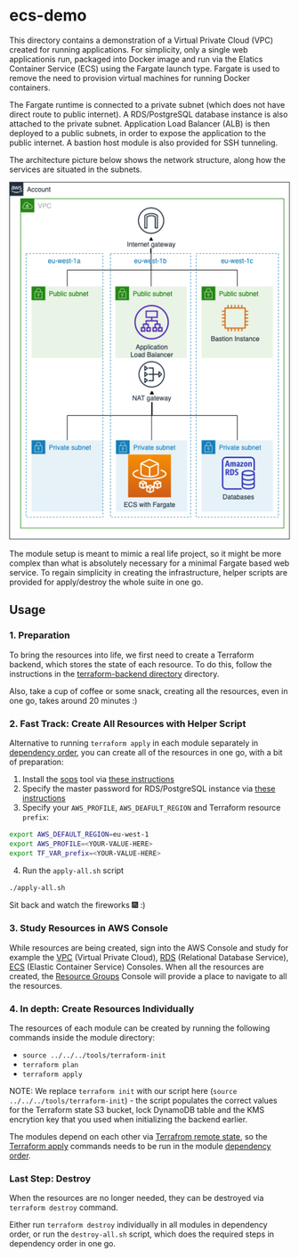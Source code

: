 # ecs-demo

This directory contains a demonstration of a Virtual Private Cloud (VPC) created for running applications. For simplicity, only a single web applicationis run, packaged into Docker image and run via the Elatics Container Service (ECS) using the Fargate launch type. Fargate is used to remove the need to provision virtual machines for running Docker containers.

The Fargate runtime is connected to a private subnet (which does not have direct route to public internet). A RDS/PostgreSQL database instance is also attached to the private subnet. Application Load Balancer (ALB) is then deployed to a public subnets, in order to expose the application to the public internet. A bastion host module is also provided for SSH tunneling.

The architecture picture below shows the network structure, along how the services are situated in the subnets.

![network-architecture.png](network-architecture.png)

The module setup is meant to mimic a real life project, so it might be more complex than what is absolutely necessary for a minimal Fargate based web service. To regain simplicity in creating the infrastructure, helper scripts are provided for apply/destroy the whole suite in one go.

## Usage

### 1. Preparation

To bring the resources into life, we first need to create a Terraform backend, which stores the state of each resource. To do this, follow the instructions in the [terraform-backend directory](../terraform-backend) directory.

Also, take a cup of coffee or some snack, creating all the resources, even in one go, takes around 20 minutes :)

### 2. Fast Track: Create All Resources with Helper Script

Alternative to running `terraform apply` in each module separately in [dependency order](https://github.com/metosin/cloud-busting/blob/main/aws/ecs-demo/modules/README.md#module-dependencies), you can create all of the resources in one go, with a bit of preparation:

1. Install the [sops](https://github.com/mozilla/sops) tool via [these instructions](https://github.com/metosin/cloud-busting/blob/main/aws/README.md#sops-installation)
2. Specify the master password for RDS/PostgreSQL instance via [these instructions](https://github.com/metosin/cloud-busting/tree/main/aws/ecs-demo/modules/rds#specifying-master-user-password)
3. Specify your `AWS_PROFILE`, `AWS_DEAFULT_REGION` and Terraform resource `prefix`:
```bash
export AWS_DEFAULT_REGION=eu-west-1
export AWS_PROFILE=<YOUR-VALUE-HERE>
export TF_VAR_prefix=<YOUR-VALUE-HERE>
```
4. Run the `apply-all.sh` script
```bash
./apply-all.sh
```

Sit back and watch the fireworks 🎆 :) 

### 3. Study Resources in AWS Console

While resources are being created, sign into the AWS Console and study for example the [VPC](https://eu-west-1.console.aws.amazon.com/vpc/home?region=eu-west-1#vpcs:) (Virtual Private Cloud), [RDS](https://eu-west-1.console.aws.amazon.com/rds/home?region=eu-west-1#databases:) (Relational Database Service), [ECS](https://eu-west-1.console.aws.amazon.com/ecs/home?region=eu-west-1#/clusters) (Elastic Container Service) Consoles. When all the resources are created, the [Resource Groups](https://eu-west-1.console.aws.amazon.com/resource-groups/home?region=eu-west-1#) Console will provide a place to navigate to all the resources. 

### 4. In depth: Create Resources Individually

The resources of each module can be created by running the following commands inside the module directory:

* `source ../../../tools/terraform-init`
* `terraform plan`
* `terraform apply`

NOTE: We replace `terraform init` with our script here (`source ../../../tools/terraform-init`) - the script populates the correct values for the Terraform state S3 bucket, lock DynamoDB table and the KMS encrytion key that you used when initializing the backend earlier.

The modules depend on each other via [Terrafrom remote state](https://www.terraform.io/docs/providers/terraform/d/remote_state.html), so the [Terraform apply](https://www.terraform.io/docs/commands/apply.html) commands needs to be run in the module [dependency order](https://github.com/metosin/cloud-busting/blob/main/aws/ecs-demo/modules/README.md#module-dependencies).

### Last Step: Destroy

When the resources are no longer needed, they can be destroyed via `terraform destroy` command.

Either run `terraform destroy` individually in all modules in dependency order, or run the `destroy-all.sh` script, which does the required steps in dependency order in one go.
